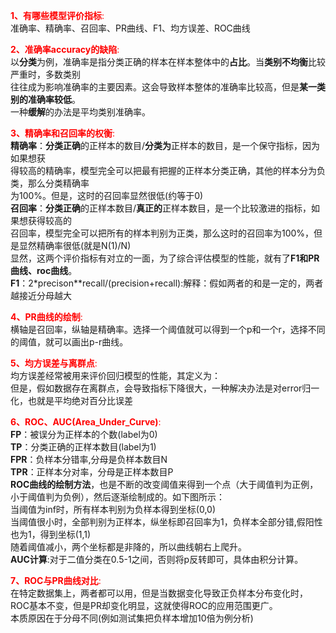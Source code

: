 <font color=#FF0000>**1、有哪些模型评价指标**:</font><br>
准确率、精确率、召回率、PR曲线、F1、均方误差、ROC曲线

<font color=#FF0000>**2、准确率accuracy的缺陷**:</font><br>
以**分类**为例，准确率是指分类正确的样本在样本整体中的**占比**。当**类别不均衡**比较严重时，多数类别<br>
往往成为影响准确率的主要因素。这会导致样本整体的准确率比较高，但是**某一类别的准确率较低**。<br>
一种**缓解**的办法是平均类别准确率。<br>

<font color=#FF0000>**3、精确率和召回率的权衡**:</font><br>
**精确率**：**分类正确**的正样本的数目/**分类为**正样本的数目，是一个保守指标，因为如果想获<br>
得较高的精确率，模型完全可以把最有把握的正样本分类正确，其他的样本分为负类，那么分类精确率<br>
为100%。但是，这时的召回率显然很低(约等于0)<br>
**召回率**：**分类正确**的正样本数目/**真正的**正样本数目，是一个比较激进的指标，如果想获得较高的<br>
召回率，模型完全可以把所有的样本判别为正类，那么这时的召回率为100%，但是显然精确率很低(就是N(1)/N)<br>
显然，这两个评价指标有对立的一面，为了综合评估模型的性能，就有了**F1和PR曲线、roc曲线**。<br>
**F1**：2*precison**recall/(precision+recall):解释：假如两者的和是一定的，两者越接近分母越大<br>

<font color=#FF0000>**4、PR曲线的绘制**:</font><br>
横轴是召回率，纵轴是精确率。选择一个阈值就可以得到一个p和一个r，选择不同的阈值，就可以画出p-r曲线。

<font color=#FF0000>**5、均方误差与离群点**:</font><br>
均方误差经常被用来评价回归模型的性能，其定义为：<br>
但是，假如数据存在离群点，会导致指标下降很大，一种解决办法是对error归一化，也就是平均绝对百分比误差<br>

<font color=#FF0000>**6、ROC、AUC(Area_Under_Curve)**:</font><br>
**FP**：被误分为正样本的个数(label为0)<br>
**TP**：分类正确的正样本数目(label为1)<br>
**FPR**：负样本分错率,分母是负样本数目N<br>
**TPR**：正样本分对率，分母是正样本数目P<br>
**ROC曲线的绘制方法**，也是不断的改变阈值来得到一个点（大于阈值判为正例，小于阈值判为负例），然后逐渐绘制成的。如下图所示：<br>
当阈值为inf时，所有样本判别为负样本得到坐标(0,0)<br>
当阈值很小时，全部判别为正样本，纵坐标即召回率为1，负样本全部分错,假阳性也为1，得到坐标(1,1)<br>
随着阈值减小，两个坐标都是非降的，所以曲线朝右上爬升。<br>
**AUC计算**:对于二值分类在0.5-1之间，否则将p反转即可，具体由积分计算。

<font color=#FF0000>****7、ROC与PR曲线对比****:</font><br>
在特定数据集上，两者都可以用，但是当数据变化导致正负样本分布变化时，ROC基本不变，但是PR却变化明显，这就使得ROC的应用范围更广。<br>
本质原因在于分母不同(例如测试集把负样本增加10倍为例分析)


```python

```
